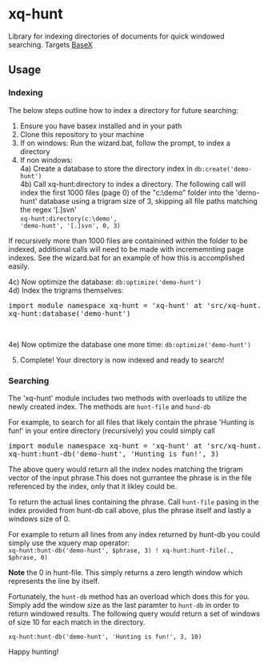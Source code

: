 # xq-hunt
Library for indexing directories of documents for quick windowed searching. Targets <a href="http://basex.org/">BaseX</a>

<h2>Usage</h2>
<h3>Indexing</h3>

The below steps outline how to index a directory for future searching: <br />

1) Ensure you have basex installed and in your path <br />
2) Clone this repository to your machine <br />
3) If on windows: Run the wizard.bat, follow the prompt, to index a directory <br />
4) If non windows: <br />
4a) Create a database to store the directory index in 
  <code>db:create('demo-hunt')</code> <br />
4b) Call xq-hunt:directory to index a directory. The following call will index the first 1000 files (page 0) of the "c:\demo"  folder into the 'demo-hunt' database using a trigram size of 3, skipping all file paths matching the regex '[.]svn' <br />
  <code>xq-hunt:directory(c:\demo', 'demo-hunt', '[.]svn', 0, 3)</code>  <br /> 

If recursively more than 1000 files are containined within the folder to be indexed, additional calls will need to be made with incrememnting page indexes. See the wizard.bat for an example of how this is accomplished easily.  <br />

4c) Now optimize the database: <code>db:optimize('demo-hunt')</code>  <br />
4d) Index the trigrams themselves:  <br />
<pre>
import module namespace xq-hunt = 'xq-hunt' at 'src/xq-hunt.xqm';
xq-hunt:database('demo-hunt')</pre> <br />
4e) Now optimize the database one more time: <code>db:optimize('demo-hunt')</code>  <br />

5) Complete! Your directory is now indexed and ready to search!

<h3>Searching</h3>

The 'xq-hunt' module includes two methods with overloads to utilize the newly created index. The methods are <code>hunt-file</code> and <code>hund-db</code>

For example, to search for all files that likely contain the phrase 'Hunting is fun!' in your entire directory (recursively) you could simply call

<pre>import module namespace xq-hunt = 'xq-hunt' at 'src/xq-hunt.xqm'; 
xq-hunt:hunt-db('demo-hunt', 'Hunting is fun!', 3)
</pre>

The above query would return all the index nodes matching the trigram vector of the input phrase.This does not gurrantee the phrase is in the file referenced by the index, only that it likley could be. <br />

To return the actual lines containing the phrase. Call <code>hunt-file</code> pasing in the index provided from hunt-db call above, plus the phrase itself and lastly a windows size of 0. <br />

For example to return all lines from any index returned by hunt-db you could simply use the xquery map operator: <br />
<code>xq-hunt:hunt-db('demo-hunt', $phrase, 3) ! xq-hunt:hunt-file(., $phrase, 0)</code> <br />

<b>Note</b> the 0 in hunt-file. This simply returns a zero length window which represents the line by itself. <br />

Fortunately, the <code>hunt-db</code> method has an overload which does this for you. Simply add the window size as the last paramter to <code>hunt-db</code> in order to return windowed results. The following query would return a set of windows of size 10 for each match in the directory. <br />

<code>xq-hunt:hunt-db('demo-hunt', 'Hunting is fun!', 3, 10)</code> <br />

Happy hunting!




     
     
      


